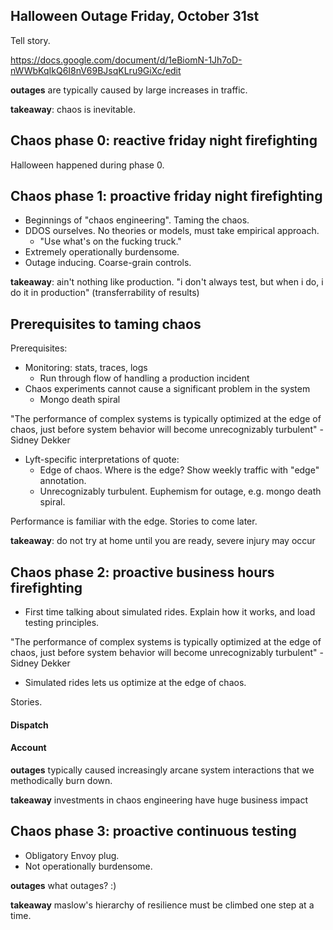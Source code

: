 Halloween Outage Friday, October 31st
-------------------------------------

Tell story.

https://docs.google.com/document/d/1eBiomN-1Jh7oD-nWWbKqIkQ6I8nV69BJsqKLru9GiXc/edit

**outages** are typically caused by large increases in traffic.

**takeaway**: chaos is inevitable.

Chaos phase 0: reactive friday night firefighting
-------------------------------------------------

Halloween happened during phase 0.

Chaos phase 1: proactive friday night firefighting
--------------------------------------------------

- Beginnings of "chaos engineering". Taming the chaos.
- DDOS ourselves. No theories or models, must take empirical approach.
    - "Use what's on the fucking truck."
- Extremely operationally burdensome.
- Outage inducing. Coarse-grain controls.

**takeaway**: ain't nothing like production. "i don't always test, but when i do, i do it in production" (transferrability of results)

Prerequisites to taming chaos
-----------------------------
Prerequisites:
- Monitoring: stats, traces, logs
    - Run through flow of handling a production incident
- Chaos experiments cannot cause a significant problem in the system
    - Mongo death spiral

"The performance of complex systems is typically optimized at the edge of chaos, just before system behavior will become unrecognizably turbulent" - Sidney Dekker
- Lyft-specific interpretations of quote:
    - Edge of chaos. Where is the edge? Show weekly traffic with "edge" annotation.
    - Unrecognizably turbulent. Euphemism for outage, e.g. mongo death spiral.

Performance is familiar with the edge. Stories to come later.

**takeaway**: do not try at home until you are ready, severe injury may occur


Chaos phase 2: proactive business hours firefighting
----------------------------------------------------

- First time talking about simulated rides. Explain how it works, and load testing principles.

"The performance of complex systems is typically optimized at the edge of chaos, just before system behavior will become unrecognizably turbulent" - Sidney Dekker

- Simulated rides lets us optimize at the edge of chaos.

Stories.

#### Dispatch

#### Account

**outages** typically caused increasingly arcane system interactions that we methodically burn down.

**takeaway** investments in chaos engineering have huge business impact

Chaos phase 3: proactive continuous testing
-------------------------------------------

- Obligatory Envoy plug.
- Not operationally burdensome.

**outages** what outages? :)

**takeaway** maslow's hierarchy of resilience must be climbed one step at a time.
